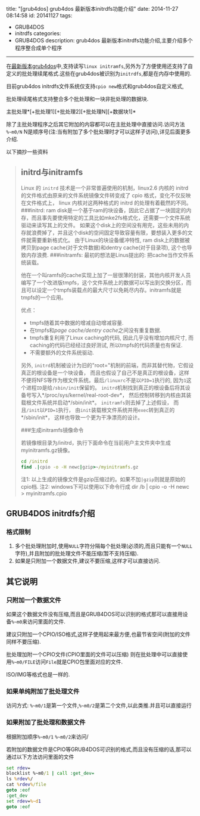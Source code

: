 title: "[grub4dos] grub4dos 最新版本initrdfs功能介绍"
date: 2014-11-27 08:14:58
id: 20141127
tags:
- GRUB4DOS
- initrdfs
categories:
- GRUB4DOS
description: grub4dos 最新版本initrdfs功能介绍,主要介绍多个程序整合成单个程序
---

在[最新版本grub4dos](http://grub4dos.chenall.net/downloads/grub4dos-0.4.6a-2014-11-26.cc7664c0/)中,支持读写`linux initramfs`,另外为了方便使用还支持了自定义的批处理续尾格式.这些在grub4dos被识别为`initrdfs`,都是在内存中使用的.

目前grub4dos initrdfs文件系统仅支持`cpio new`格式和grub4dos自定义格式,

批处理续尾格式支持整合多个批处理和一块非批处理的数据块.

 主批处理*[+批处理1][+批处理2][+批处理N][+数据块1]*

除了主批处理程序之后其它附加的内容都可以在主批处理中直接访问.访问方法 `%~m0/N` N是顺序号(注:当有附加了多个批处理时才可以这样子访问),详见后面更多介绍.

<!--more-->

以下摘抄一些资料

>## initrd与initramfs
>Linux 的 `initrd` 技术是一个非常普遍使用的机制，linux2.6 内核的 initrd 的文件格式由原来的文件系统镜像文件转变成了 cpio 格式，变化不仅反映在文件格式上， linux 内核对这两种格式的 initrd 的处理有着截然的不同。
>###initrd:
>ram disk是一个基于ram的块设备，因此它占据了一块固定的内存，而且事先要使用特定的工具比如mke2fs格式化，还需要一个文件系统驱动来读写其上的文件。
>如果这个disk上的空间没有用完，这些未用的内存就浪费掉了，并且这个disk的空间固定导致容量有限，要想装入更多的文件就需要重新格式化。
>由于Linux的块设备缓冲特性, ram disk上的数据被拷贝到page cache(对于文件数据)和dentry cache(对于目录项), 这个也导致内存浪费.
>###initramfs:
>最初的想法是Linus提出的: 把cache当作文件系统装载。
>
>他在一个叫ramfs的cache实现上加了一层很薄的封装，其他内核开发人员编写了一个改进版tmpfs，这个文件系统上的数据可以写出到交换分区，而且可以设定一个tmpfs装载点的最大尺寸以免耗尽内存。initramfs就是tmpfs的一个应用。
>
>优点：  
>  * tmpfs随着其中数据的增减自动增减容量.  
>  * 在tmpfs和*page cache/dentry cache*之间没有重复数据.  
>  * tmpfs重复利用了Linux caching的代码, 因此几乎没有增加内核尺寸, 而caching的代码已经经过良好测试, 所以tmpfs的代码质量也有保证.  
>  * 不需要额外的文件系统驱动.  
>
>另外, `initrd`机制被设计为旧的"root="机制的前端，而非其替代物，它假设真正的根设备是一个块设备， 而且也假设了自己不是真正的根设备，这样不便将NFS等作为根文件系统。最后`/linuxrc`不是以`PID=1`执行的, 因为`1`这个进程`ID`是给`/sbin/init`保留的。 `initrd`机制找到真正的根设备后将其设备号写入*/proc/sys/kernel/real-root-dev*， 然后控制转移到内核由其装载根文件系统并启动*/sbin/init*。
>`initramfs`则去掉了上述假设， 而且`/init`以`PID=1`执行， 由`init`装载根文件系统并用`exec`转到真正的*/sbin/init*， 这样也导致一个更为干净漂亮的设计。
>
>###生成initramfs镜像命令
>
>若镜像根目录为/initrd，执行下面命令在当前用户主文件夹中生成myinitramfs.gz镜像。
>```bat
>cd /initrd 
>find .|cpio -o -H newc|gzip>~/myinitramfs.gz 
>```
>注1: 以上生成的镜像文件是gzip压缩过的。如果不加`|gzip`则就是原始的cpio档.
>注2: windows下可以使用以下命令行成
>    dir /b | cpio -o -H newc > myinitramfs.cpio

## GRUB4DOS initrdfs介绍

### 格式限制  
1. 多个批处理附加时,使用`NULL`字符分隔每个批处理(必须的,而且只能有一个`NULL`字符),并且附加的批处理文件不能压缩(暂不支持压缩).  
2. 如果是只附加一个数据文件,建议不要压缩,这样才可以直接访问.  

## 其它说明

### 只附加一个数据文件

如果这个数据文件没有压缩,而且是GRUB4DOS可以识别的格式那可以直接用设备`%~m0`来访问里面的文件.

建议只附加一个CPIO/ISO格式,这样子使用起来最方便,也最节省空间(附加的文件同样不要压缩). 

批处理加附一个CPIO文件(CPIO里面的文件可以压缩)
则在批处理中可以直接使用`%~m0/FILE`访问`File`就是CPIO包里面对应的文件.

ISO/IMG等格式也是一样的.

### 如果单纯附加了批处理文件

 访问方式: `%~m0/1`是第一个文件,`%~m0/2`是第二个文件,以此类推.并且可以直接运行

### 如果附加了批处理和数据文件

 根据附加顺序`%~m0/1` `%~m0/2`来访问/
   
 若附加的数据文件是CPIO等GRUB4DOS可识别的格式,而且没有压缩的话,那可以通过以下方法访问里面的文件

 ```bat
 set rdev=
 blocklist %~m0/1 | call :get_dev=
 ls %rdev%/
 cat %rdev%/file
 goto :eof
 :get_dev
 set rdev=%~d1
 goto :eof
 ```

